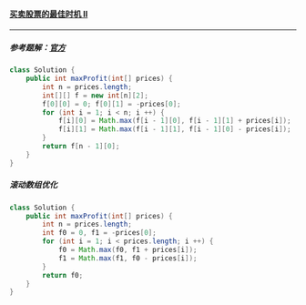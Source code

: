 #### <a href="https://leetcode.cn/problems/best-time-to-buy-and-sell-stock-ii/">买卖股票的最佳时机 II</a>

-------------

##### 参考题解：[官方](https://leetcode.cn/problems/best-time-to-buy-and-sell-stock-ii/solution/mai-mai-gu-piao-de-zui-jia-shi-ji-ii-by-leetcode-s/)

```java
class Solution {
    public int maxProfit(int[] prices) {
        int n = prices.length;
        int[][] f = new int[n][2];
        f[0][0] = 0; f[0][1] = -prices[0];
        for (int i = 1; i < n; i ++) {
            f[i][0] = Math.max(f[i - 1][0], f[i - 1][1] + prices[i]);
            f[i][1] = Math.max(f[i - 1][1], f[i - 1][0] - prices[i]);
        }
        return f[n - 1][0];
    }
}
```

##### 滚动数组优化

```java
class Solution {
    public int maxProfit(int[] prices) {
        int n = prices.length;
        int f0 = 0, f1 = -prices[0];
        for (int i = 1; i < prices.length; i ++) {
            f0 = Math.max(f0, f1 + prices[i]);
            f1 = Math.max(f1, f0 - prices[i]);
        }
        return f0;
    }
}
```

